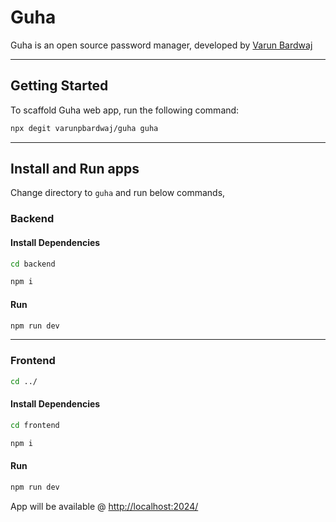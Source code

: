 # Guha

Guha is an open source password manager, developed by [Varun Bardwaj](https://github.com/varunpbardwaj/)

<hr />

## Getting Started

To scaffold Guha web app, run the following command:

```bash
npx degit varunpbardwaj/guha guha
```

<hr />

## Install and Run apps

Change directory to `guha` and run below commands,

### Backend

#### Install Dependencies

```bash
cd backend
```

```bash
npm i
```

#### Run

```bash
npm run dev
```

<hr />

### Frontend

```bash
cd ../
```

#### Install Dependencies

```bash
cd frontend
```

```bash
npm i
```

#### Run

```bash
npm run dev
```

App will be available @ [http://localhost:2024/](http://localhost:2024/)

